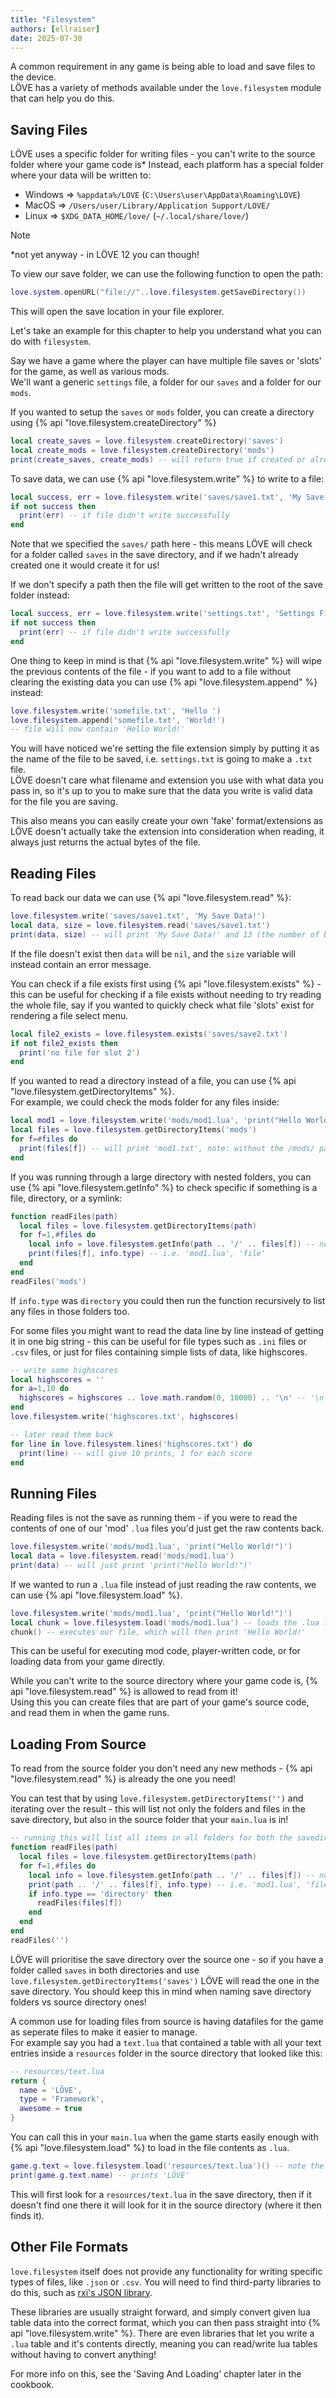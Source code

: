 ```yaml
---
title: "Filesystem"
authors: [ellraiser]
date: 2025-07-30
---
```


A common requirement in any game is being able to load and save files to the device.  
LÖVE has a variety of methods available under the `love.filesystem` module that can help you do this.


## Saving Files
LÖVE uses a specific folder for writing files - you can't write to the source folder where your game code is*
Instead, each platform has a special folder where your data will be written to:
- Windows => `%appdata%/LOVE` (`C:\Users\user\AppData\Roaming\LOVE`)  
- MacOS => `/Users/user/Library/Application Support/LOVE/`  
- Linux => `$XDG_DATA_HOME/love/` (`~/.local/share/love/`)  

> [!NOTE]  
> *not yet anyway - in LÖVE 12 you can though!

To view our save folder, we can use the following function to open the path:
```lua
love.system.openURL("file://"..love.filesystem.getSaveDirectory())
```
This will open the save location in your file explorer.

Let's take an example for this chapter to help you understand what you can do with `filesystem`.  

Say we have a game where the player can have multiple file saves or 'slots' for the game, as well as various mods.  
We'll want a generic `settings` file, a folder for our `saves` and a folder for our `mods`.

If you wanted to setup the `saves` or `mods` folder, you can create a directory using {% api "love.filesystem.createDirectory" %}
```lua
local create_saves = love.filesystem.createDirectory('saves')
local create_mods = love.filesystem.createDirectory('mods')
print(create_saves, create_mods) -- will return true if created or already exists
```

To save data, we can use {% api "love.filesystem.write" %} to write to a file:
```lua
local success, err = love.filesystem.write('saves/save1.txt', 'My Save Data!')
if not success then
  print(err) -- if file didn't write successfully
end
```
Note that we specified the `saves/` path here - this means LÖVE will check for a folder called `saves` in the save directory, and if we hadn't already created one it would create it for us!

If we don't specify a path then the file will get written to the root of the save folder instead:
```lua
local success, err = love.filesystem.write('settings.txt', 'Settings File!')
if not success then
  print(err) -- if file didn't write successfully
end
```

One thing to keep in mind is that {% api "love.filesystem.write" %} will wipe the previous contents of the file - if you want to add to a file without clearing the existing data you can use {% api "love.filesystem.append" %} instead:
```lua
love.filesystem.write('somefile.txt', 'Hello ')
love.filesystem.append('somefile.txt', 'World!')
-- file will now contain 'Hello World!'
```

You will have noticed we're setting the file extension simply by putting it as the name of the file to be saved, i.e. `settings.txt` is going to make a `.txt` file.   
LÖVE doesn't care what filename and extension you use with what data you pass in, so it's up to you to make sure that the data you write is valid data for the file you are saving.

This also means you can easily create your own 'fake' format/extensions as LÖVE doesn't actually take the extension into consideration when reading, it always just returns the actual bytes of the file.


## Reading Files
To read back our data we can use {% api "love.filesystem.read" %}:
```lua
love.filesystem.write('saves/save1.txt', 'My Save Data!')
local data, size = love.filesystem.read('saves/save1.txt')
print(data, size) -- will print 'My Save Data!' and 13 (the number of bytes)
```
If the file doesn't exist then `data` will be `nil`, and the `size` variable will instead contain an error message.

You can check if a file exists first using {% api "love.filesystem.exists" %} - this can be useful for checking if a file exists without needing to try reading the whole file, say if you wanted to quickly check what file 'slots' exist for rendering a file select menu.
```lua
local file2_exists = love.filesystem.exists('saves/save2.txt')
if not file2_exists then
  print('no file for slot 2')
end
```

If you wanted to read a directory instead of a file, you can use {% api "love.filesystem.getDirectoryItems" %}.  
For example, we could check the mods folder for any files inside:  
```lua
local mod1 = love.filesystem.write('mods/mod1.lua', 'print("Hello World!")')
local files = love.filesystem.getDirectoryItems('mods')
for f=#files do
  print(files[f]) -- will print 'mod1.txt', note: without the /mods/ path!
end
```

If you was running through a large directory with nested folders, you can use {% api "love.filesystem.getInfo" %} to check specific if something is a file, directory, or a symlink:
```lua
function readFiles(path)
  local files = love.filesystem.getDirectoryItems(path)
  for f=1,#files do
    local info = love.filesystem.getInfo(path .. '/' .. files[f]) -- note we need to append the path too
    print(files[f], info.type) -- i.e. 'mod1.lua', 'file'
  end
end
readFiles('mods')
```
If `info.type` was `directory` you could then run the function recursively to list any files in those folders too.

For some files you might want to read the data line by line instead of getting it in one big string - this can be useful for file types such as `.ini` files or `.csv` files, or just for files containing simple lists of data, like highscores.
```lua
-- write some highscores
local highscores = ''
for a=1,10 do
  highscores = highscores .. love.math.random(0, 10000) .. '\n' -- '\n' is a special string that makes a new line or 'return'
end
love.filesystem.write('highscores.txt', highscores)

-- later read them back
for line in love.filesystem.lines('highscores.txt') do
  print(line) -- will give 10 prints, 1 for each score
end
```


## Running Files
Reading files is not the save as running them - if you were to read the contents of one of our 'mod' `.lua` files you'd just get the raw contents back.
```lua
love.filesystem.write('mods/mod1.lua', 'print("Hello World!")')
local data = love.filesystem.read('mods/mod1.lua')
print(data) -- will just print 'print("Hello World!")'
```

If we wanted to run a `.lua` file instead of just reading the raw contents, we can use {% api "love.filesystem.load" %}.

```lua
love.filesystem.write('mods/mod1.lua', 'print("Hello World!")')
local chunk = love.filesystem.load('mods/mod1.lua') -- loads the .lua file but doesn't execute it yet
chunk() -- executes our file, which will then print 'Hello World!'
```

This can be useful for executing mod code, player-written code, or for loading data from your game directly.  

While you can't write to the source directory where your game code is, {% api "love.filesystem.read" %} is allowed to read from it!  
Using this you can create files that are part of your game's source code, and read them in when the game runs.


## Loading From Source
To read from the source folder you don't need any new methods - {% api "love.filesystem.read" %} is already the one you need!

You can test that by using `love.filesystem.getDirectoryItems('')` and iterating over the result - this will list not only the folders and files in the save directory, but also in the source folder that your `main.lua` is in!
```lua
-- running this will list all items in all folders for both the savedir and the sourcedir
function readFiles(path)
  local files = love.filesystem.getDirectoryItems(path)
  for f=1,#files do
    local info = love.filesystem.getInfo(path .. '/' .. files[f]) -- note we need to append the path too
    print(path .. '/' .. files[f], info.type) -- i.e. 'mod1.lua', 'file'
    if info.type == 'directory' then
      readFiles(files[f])
    end
  end
end
readFiles('')
```

LÖVE will prioritise the save directory over the source one - so if you have a folder called `saves` in both directories and use `love.filesystem.getDirectoryItems('saves')` LÖVE will read the one in the save directory. You should keep this in mind when naming save directory folders vs source directory ones!

A common use for loading files from source is having datafiles for the game as seperate files to make it easier to manage.  
For example say you had a `text.lua` that contained a table with all your text entries inside a `resources` folder in the source directory that looked like this:
```lua
-- resources/text.lua
return {
  name = 'LÖVE',
  type = 'Framework',
  awesome = true
}
```

You can call this in your `main.lua` when the game starts easily enough with {% api "love.filesystem.load" %} to load in the file contents as `.lua`.
```lua
game.g.text = love.filesystem.load('resources/text.lua')() -- note the () right after to execute the loaded chunk
print(game.g.text.name) -- prints 'LÖVE'
```
This will first look for a `resources/text.lua` in the save directory, then if it doesn't find one there it will look for it in the source directory (where it then finds it).


## Other File Formats
`love.filesystem` itself does not provide any functionality for writing specific types of files, like `.json` or `.csv`.
You will need to find third-party libraries to do this, such as [rxi's JSON library](https://github.com/rxi/json.lua).

These libraries are usually straight forward, and simply convert given lua table data into the correct format, which you can then pass straight into {% api "love.filesystem.write" %}.  There are even libraries that let you write a `.lua` table and it's contents directly, meaning you can read/write lua tables without having to convert anything!

For more info on this, see the 'Saving And Loading' chapter later in the cookbook.
